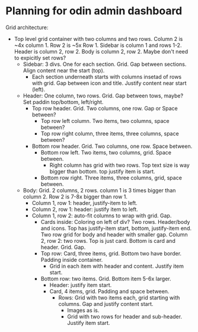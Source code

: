 # Planning for odin admin dashboard

Grid architecture:
- Top level grid container with two columns and two rows. Column 2 is ~4x column 1. Row 2 is ~5x Row 1. Sidebar is column 1 and rows 1-2. Header is column 2, row 2. Body is column 2, row 2. Maybe don't need to expicitly set rows?
    - Sidebar: 3 divs. One for each section. Grid. Gap between sections. Align content near the start (top). 
        - Each section underneath starts with columns insetad of rows with grid. Gap between icon and title. Justify content near start (left). 
    - Header: One column, two rows. Grid. Gap between tows, maybe? Set paddin top/bottom, left/right. 
        - Top row header. Grid. Two columns, one row. Gap or Space between?  
            - Top row left column. Two items, two columns, space between? 
            - Top row right column, three items, three columns, space between? 
        - Bottom row header. Grid. Two columns, one row. Space between. 
            - Bottom row left. Two items, two columns, grid. Space between. 
                - Right column has grid with two rows. Top text size is way bigger than bottom. top justify item is start. 
            - Bottom row right. Three items, three columns, grid, space between. 
    - Body: Grid. 2 columns, 2 rows. column 1 is 3 times bigger than column 2. Row 2 is 7-8x bigger than row 1. 
        - Column 1, row 1: header, justify-item to left. 
        - Column 2, row 1: header: justify item to left. 
        - Column 1, row 2: auto-fit columns to wrap with grid. Gap. 
            - Cards inside: Coloring on left of div? Two rows. Header/body and icons. Top has justify-item start, bottom, justify-item end. 
                Two row grid for body and header with smaller gap. 
        Column 2, row 2: two rows. Top is just card. Bottom is card and header. Grid. Gap. 
            - Top row: Card, three items, grid. Bottom two have border. Padding inside container. 
                - Grid in each item with header and content. Justify item start. 
            - Bottom row: two items. Grid. Bottom item 5-6x larger. 
                - Header: justify item start. 
                - Card, 4 items, grid. Padding and space between. 
                    - Rows: Grid with two items each, grid starting with columns. Gap and justify content start. 
                        - Images as is. 
                        - Grid with two rows for header and sub-header. Justify item start. 